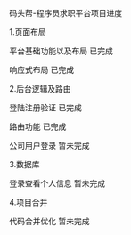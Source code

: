 码头帮-程序员求职平台项目进度

1.页面布局

平台基础功能以及布局                           已完成

响应式布局                                     已完成


2.后台逻辑及路由

登陆注册验证                                   已完成

路由功能                                       已完成

公司用户登录                                   暂未完成


3.数据库   

登录查看个人信息                               暂未完成


4.项目合并

代码合并优化                                   暂未完成
